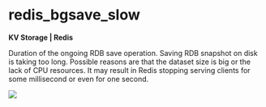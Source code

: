 # redis_bgsave_slow

**KV Storage | Redis**

 Duration of the ongoing RDB save operation. Saving RDB snapshot on disk is taking too long. Possible reasons are 
 that the dataset size is big or the lack of CPU resources. It may result in Redis stopping serving clients for some millisecond or even for one second.

![](https://drive.google.com/uc?export=view&id=1elXR92OQn3sWVGXUCjpGi-NwcLNYE24g)

